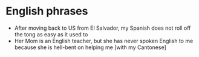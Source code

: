 # English phrases

* After moving back to US from El Salvador, my Spanish does not roll off the tong as easy as it used to
* Her Mom is an English teacher, but she has never spoken English to me because she is hell-bent on helping me [with my Cantonese]